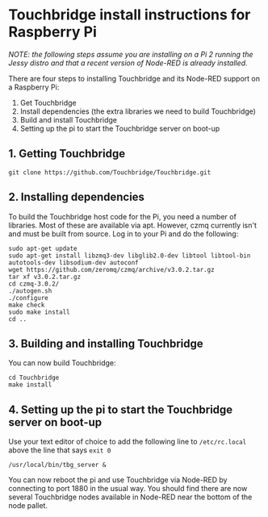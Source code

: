 # Touchbridge install instructions for Raspberry Pi

*NOTE: the following steps assume you are installing on a Pi 2 running the Jessy
distro and that a recent version of Node-RED is already installed.*

There are four steps to installing Touchbridge and its Node-RED support
on a Raspberry Pi:

1. Get Touchbridge
2. Install dependencies (the extra libraries we need to build Touchbridge)
3. Build and install Touchbridge
4. Setting up the pi to start the Touchbridge server on boot-up

## 1. Getting Touchbridge

~~~~
git clone https://github.com/Touchbridge/Touchbridge.git
~~~~

## 2. Installing dependencies

To build the Touchbridge host code for the Pi, you need
a number of libraries. Most of these are available via apt.
However, czmq currently isn't and must be built from source.
Log in to your Pi and do the following:

~~~~
sudo apt-get update
sudo apt-get install libzmq3-dev libglib2.0-dev libtool libtool-bin autotools-dev libsodium-dev autoconf
wget https://github.com/zeromq/czmq/archive/v3.0.2.tar.gz 
tar xf v3.0.2.tar.gz
cd czmq-3.0.2/
./autogen.sh
./configure
make check
sudo make install
cd ..
~~~~

## 3. Building and installing Touchbridge

You can now build Touchbridge:

~~~~
cd Touchbridge
make install
~~~~


## 4. Setting up the pi to start the Touchbridge server on boot-up

Use your text editor of choice to add the following line to
`/etc/rc.local` above the line that says `exit 0`

~~~~
/usr/local/bin/tbg_server &
~~~~

You can now reboot the pi and use Touchbridge via Node-RED by
connecting to port 1880 in the usual way. You should find there
are now several Touchbridge nodes available in Node-RED near
the bottom of the node pallet.

